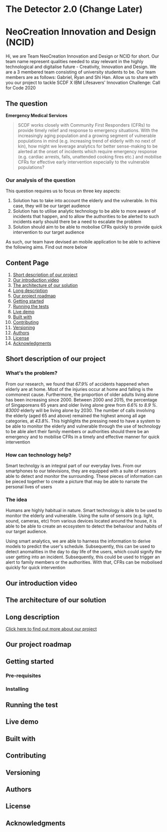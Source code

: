 # The Detector 2.0 (Change Later)

# NeoCreation Innovation and Design (NCID)
Hi, we are Team NeoCreation Innovation and Design or NCID for short. Our team name represent qualities needed to stay relevant in the highly technological and digitalise future - Creativity, Innovation and Design. We are a 3 membered team consisting of university students to be. Our team members are as follows: Gabriel, Ryan and Shi Han. Allow us to share with you our project to tackle SCDF X IBM Lifesavers' Innovation Challenge: Call for Code 2020

## The question
**Emergency Medical Services** 
> SCDF works closely with Community First Responders (CFRs) to provide timely relief and response to emergency situations. With the increasingly aging population and a growing segment of vulnerable populations in mind (e.g. increasing trend of elderly with no next of kin), how might we leverage analytics for better sense-making to be alerted at the onset of incidents which require emergency response (e.g. cardiac arrests, falls, unattended cooking fires etc.) and mobilise CFRs for effective early intervention especially to the vulnerable populations?

### Our analysis of the question
This question requires us to focus on three key aspects:
 1. Solution has to take into account the elderly and the vulnerable. In this case, they will be our target audience
 2. Solution has to utilise analytic technology to be able to more aware of incidents that happen, and to allow the authorities to be alerted to such incidents early should there be a need to escalate the problem
 3. Solution should aim to be able to mobolise CFRs quickly to provide quick intervention to our target audience

As such, our team have devised an mobile application to be able to achieve the following aims. Find out more below

## Content Page
1. [Short description of our project](#short-description-of-our-project)
2. [Our introduction video](#our-introduction-video)
3. [The architecture of our solution](#the-architecture-of-our-solution)
4. [Long description](#long-description)
5. [Our project roadmap](#our-project-roadmap)
6. [Getting started](#getting-started)
7. [Running the tests](#running-the-tests)
8. [Live demo](#live-demo)
9. [Built with](#built-with)
10. [Contributing](#contributing)
11. [Versioning](#versioning)
12. [Authors](#authors)
13. [License](#license)
14. [Acknowledgments](#acknowledgments)

## Short description of our project

### What's the problem?
From our research, we found that *67.9%* of accidents happened when elderly are at home. Most of the injuries occur at home and falling is the commonest cause. Furthermore, the proportion of older adults living alone has been increasing since 2000. Between 2000 and 2015, the percentage of Singaporeans 65 years and older living alone grew from *6.6% to 8.9 %*. *83000* elderly will be living alone by 2030. The number of calls involving the elderly (aged 65 and above) remained the highest among all age categories, at *43.8%*. This highlights the pressing need to have a system to be able to monitor the elderly and vulnerable through the use of technology to be able alert their family members or authorities should there be an emergency and to mobilise CFRs in a timely and effective manner for quick intervention

### How can technology help?
Smart technolgy is an integral part of our everyday lives. From our smartphones to our televisions, they are equipped with a suite of sensors able to detect and monitor the surrounding. These pieces of information can be pieced together to create a picture that may be able to narrate the personal lives of users

### The idea
Humans are highly habitual in nature. Smart technology is able to be used to monitor the elderly and vulnerable. Using the suite of sensors (e.g. light, sound, cameras, etc) from various devices located around the house, it is able to be able to create an ecosystem to detect the behaviour and habits of our target audience. 

Using smart analytics, we are able to harness the information to derive models to predict the user's schedule. Subsequently, this can be used to detect anomalities in the day to day life of the users, which could signify the user getting into an incident. Subsequently, this could be used to trigger an alert to family members or the authorities. With that, CFRs can be mobolised quickly for quick intervention  

## Our introduction video

## The architecture of our solution

## Long description
[Click here to find out more about our project](https://github.com/becauselol/NeoCreationInnovationandDesign/blob/master/Long%20Description.md)

## Our project roadmap

## Getting started

### Pre-requisites

### Installing

## Running the test

## Live demo

## Built with

## Contributing

## Versioning

## Authors

## License

## Acknowledgments
